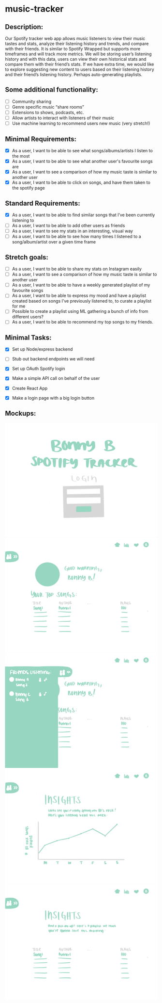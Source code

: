 # music-tracker

## Description:
Our Spotify tracker web app allows music listeners to view their music tastes and stats, analyze their listening history and trends, and compare with their friends. It is similar to Spotify Wrapped but supports more timeframes and will track more metrics. We will be storing user’s listening history and with this data, users can view their own historical stats and compare them with their friend’s stats. If we have extra time, we would like to explore suggesting new content to users based on their listening history and their friend’s listening history. Perhaps auto-generating playlists.

## Some additional functionality: 
- [ ] Community sharing
- [ ] Genre specific music “share rooms”
- [ ] Extensions to shows, podcasts, etc.
- [ ] Allow artists to interact with listeners of their music
- [ ] Use machine learning to recommend users new music (very stretch!)

## Minimal Requirements:
- [x] As a user, I want to be able to see what songs/albums/artists I listen to the most
- [x] As a user, I want to be able to see what another user's favourite songs are
- [x] As a user, I want to see a comparison of how my music taste is similar to another user
- [x] As a user, I want to be able to click on songs, and have them taken to the spotify page

## Standard Requirements:
- [x] As a user, I want to be able to find similar songs that I’ve been currently listening to
- [ ] As a user, I want to be able to add other users as friends
- [ ] As a user, I want to see my stats in an interesting, visual way
- [ ] As a user, I want to be able to see how many times I listened to a song/album/artist over a given time frame

## Stretch goals:
- [ ] As a user, I want to be able to share my stats on Instagram easily
- [ ] As a user, I want to see a comparison of how my music taste is similar to another user
- [ ] As a user, I want to be able to have a weekly generated playlist of my favourite songs
- [ ] As a user, I want to be able to express my mood and have a playlist created based on songs I’ve previously listened to, to curate a playlist for me
- [ ] Possible to create a playlist using ML gathering a bunch of info from different users?
- [ ] As a user, I want to be able to recommend my top songs to my friends.

## Minimal Tasks:
- [x] Set up Node/express backend
- [ ] Stub out backend endpoints we will need
- [x] Set up OAuth Spotify login
- [x] Make a simple API call on behalf of the user
- [x] Create React App
- [x] Make a login page with a big login button



## Mockups:

![Mockup 1](https://raw.githubusercontent.com/BonnyBTakesCS455/music-tracker/main/login.png)
![Mockup 2](https://raw.githubusercontent.com/BonnyBTakesCS455/music-tracker/main/home.png)
![Mockup 3](https://raw.githubusercontent.com/BonnyBTakesCS455/music-tracker/main/friends.png)
![Mockup 4](https://raw.githubusercontent.com/BonnyBTakesCS455/music-tracker/main/insights_graph.png)
![Mockup 5](https://raw.githubusercontent.com/BonnyBTakesCS455/music-tracker/main/recommended.png)
